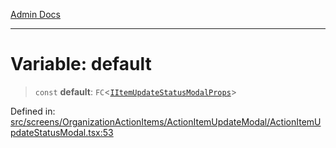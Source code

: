[Admin Docs](/)

***

# Variable: default

> `const` **default**: `FC`\<[`IItemUpdateStatusModalProps`](screens\OrganizationActionItems\ActionItemUpdateModal\ActionItemUpdateStatusModal\README\interfaces\IItemUpdateStatusModalProps.md)\>

Defined in: [src/screens/OrganizationActionItems/ActionItemUpdateModal/ActionItemUpdateStatusModal.tsx:53](https://github.com/PalisadoesFoundation/talawa-admin/blob/main/src/screens/OrganizationActionItems/ActionItemUpdateModal/ActionItemUpdateStatusModal.tsx#L53)
